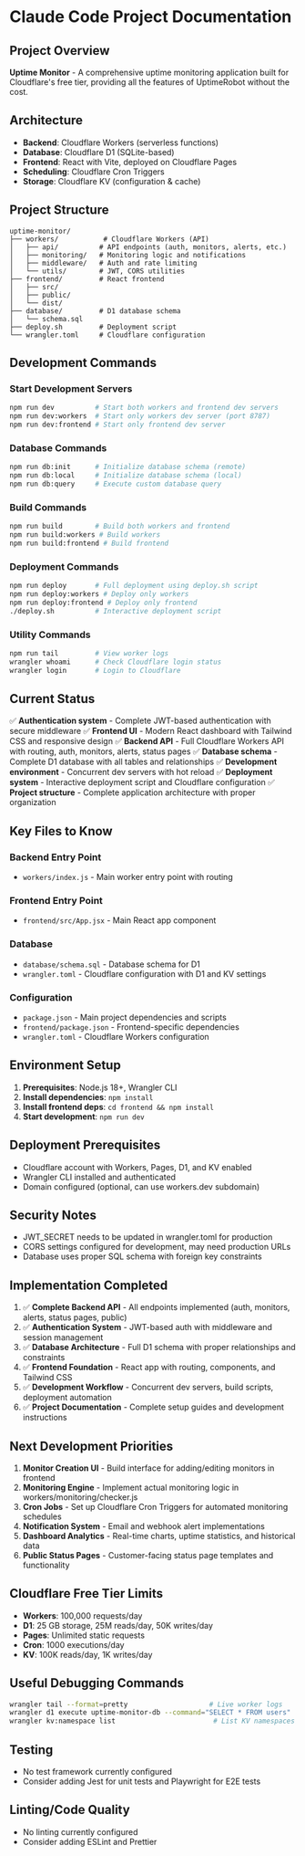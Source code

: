 # Claude Code Project Documentation

## Project Overview
**Uptime Monitor** - A comprehensive uptime monitoring application built for Cloudflare's free tier, providing all the features of UptimeRobot without the cost.

## Architecture
- **Backend**: Cloudflare Workers (serverless functions)
- **Database**: Cloudflare D1 (SQLite-based)
- **Frontend**: React with Vite, deployed on Cloudflare Pages
- **Scheduling**: Cloudflare Cron Triggers
- **Storage**: Cloudflare KV (configuration & cache)

## Project Structure
```
uptime-monitor/
├── workers/           # Cloudflare Workers (API)
│   ├── api/          # API endpoints (auth, monitors, alerts, etc.)
│   ├── monitoring/   # Monitoring logic and notifications
│   ├── middleware/   # Auth and rate limiting
│   └── utils/        # JWT, CORS utilities
├── frontend/         # React frontend
│   ├── src/
│   ├── public/
│   └── dist/
├── database/         # D1 database schema
│   └── schema.sql
├── deploy.sh         # Deployment script
└── wrangler.toml     # Cloudflare configuration
```

## Development Commands

### Start Development Servers
```bash
npm run dev          # Start both workers and frontend dev servers
npm run dev:workers  # Start only workers dev server (port 8787)
npm run dev:frontend # Start only frontend dev server
```

### Database Commands
```bash
npm run db:init      # Initialize database schema (remote)
npm run db:local     # Initialize database schema (local)
npm run db:query     # Execute custom database query
```

### Build Commands
```bash
npm run build        # Build both workers and frontend
npm run build:workers # Build workers
npm run build:frontend # Build frontend
```

### Deployment Commands
```bash
npm run deploy       # Full deployment using deploy.sh script
npm run deploy:workers # Deploy only workers
npm run deploy:frontend # Deploy only frontend
./deploy.sh          # Interactive deployment script
```

### Utility Commands
```bash
npm run tail         # View worker logs
wrangler whoami      # Check Cloudflare login status
wrangler login       # Login to Cloudflare
```

## Current Status
✅ **Authentication system** - Complete JWT-based authentication with secure middleware
✅ **Frontend UI** - Modern React dashboard with Tailwind CSS and responsive design
✅ **Backend API** - Full Cloudflare Workers API with routing, auth, monitors, alerts, status pages
✅ **Database schema** - Complete D1 database with all tables and relationships
✅ **Development environment** - Concurrent dev servers with hot reload
✅ **Deployment system** - Interactive deployment script and Cloudflare configuration
✅ **Project structure** - Complete application architecture with proper organization

## Key Files to Know

### Backend Entry Point
- `workers/index.js` - Main worker entry point with routing

### Frontend Entry Point
- `frontend/src/App.jsx` - Main React app component

### Database
- `database/schema.sql` - Database schema for D1
- `wrangler.toml` - Cloudflare configuration with D1 and KV settings

### Configuration
- `package.json` - Main project dependencies and scripts
- `frontend/package.json` - Frontend-specific dependencies
- `wrangler.toml` - Cloudflare Workers configuration

## Environment Setup
1. **Prerequisites**: Node.js 18+, Wrangler CLI
2. **Install dependencies**: `npm install`
3. **Install frontend deps**: `cd frontend && npm install`
4. **Start development**: `npm run dev`

## Deployment Prerequisites
- Cloudflare account with Workers, Pages, D1, and KV enabled
- Wrangler CLI installed and authenticated
- Domain configured (optional, can use workers.dev subdomain)

## Security Notes
- JWT_SECRET needs to be updated in wrangler.toml for production
- CORS settings configured for development, may need production URLs
- Database uses proper SQL schema with foreign key constraints

## Implementation Completed
1. ✅ **Complete Backend API** - All endpoints implemented (auth, monitors, alerts, status pages, public)
2. ✅ **Authentication System** - JWT-based auth with middleware and session management
3. ✅ **Database Architecture** - Full D1 schema with proper relationships and constraints
4. ✅ **Frontend Foundation** - React app with routing, components, and Tailwind CSS
5. ✅ **Development Workflow** - Concurrent dev servers, build scripts, deployment automation
6. ✅ **Project Documentation** - Complete setup guides and development instructions

## Next Development Priorities
1. **Monitor Creation UI** - Build interface for adding/editing monitors in frontend
2. **Monitoring Engine** - Implement actual monitoring logic in workers/monitoring/checker.js
3. **Cron Jobs** - Set up Cloudflare Cron Triggers for automated monitoring schedules
4. **Notification System** - Email and webhook alert implementations
5. **Dashboard Analytics** - Real-time charts, uptime statistics, and historical data
6. **Public Status Pages** - Customer-facing status page templates and functionality

## Cloudflare Free Tier Limits
- **Workers**: 100,000 requests/day
- **D1**: 25 GB storage, 25M reads/day, 50K writes/day
- **Pages**: Unlimited static requests
- **Cron**: 1000 executions/day
- **KV**: 100K reads/day, 1K writes/day

## Useful Debugging Commands
```bash
wrangler tail --format=pretty                    # Live worker logs
wrangler d1 execute uptime-monitor-db --command="SELECT * FROM users"  # Query database
wrangler kv:namespace list                        # List KV namespaces
```

## Testing
- No test framework currently configured
- Consider adding Jest for unit tests and Playwright for E2E tests

## Linting/Code Quality
- No linting currently configured
- Consider adding ESLint and Prettier